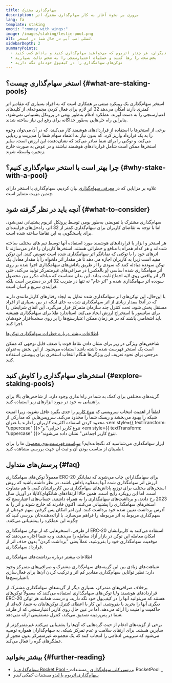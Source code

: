 ```yaml
---
title: سهام‌گذاری مشترک
description: مروری بر نحوه آغاز به کار سهام‌گذاری مشترک اتر
lang: fa
template: staking
emoji: ":money_with_wings:"
image: /images/staking/leslie-pool.png
alt: لسلی اسب آبی در حال شنا در استخر.
sidebarDepth: 2
summaryPoints:
  - از طریق تجمیع قوا با دیگران، هر چقدر اتریوم که می‌خواهید سهام‌گذاری کنید و پاداش کسب کنید
  - بخش سخت را رها کنید و عملیات اعتبارسنجی را به شخص ثالث بسپارید
  - توکن‌های سهامگذاری را در کیف‌پول خودتان نگه دارید
---
```


## استخر سهام‌گذاری چیست؟ {#what-are-staking-pools}

استخر سهام‌گذاری یک رویکرد مبتنی بر همکاری است که به افراد بسیاری که مقادیر اتر کمتری دارند امکان می‌دهد 32 اتر لازم برای فعال کردن مجموعه‌ای از کلیدهای اعتبارسنجی را به دست آورند. عملکرد ادغام به‌طور بومی در پروتکل پشتیبانی نمی‌شود، بنابراین راه حل‌هایی به‌طور جداگانه برای رفع این نیاز ساخته شدند.

برخی از استخرها با استفاده از قراردادهای هوشمند کار می‌کنند، که در آن می‌توان وجوه را به یک قرارداد واریز کرد، که بدون نیاز به اعتماد سهام شما را مدیریت و ردیابی می‌کند، و توکنی را برای شما صادر می‌کند که نشان‌دهنده این ارزش است. سایر استخرها ممکن است شامل قراردادهای هوشمند نباشند و در عوض به صورت خارج زنجیره واسطه شوند.

## چرا بهتر است با استخر سهام‌گذاری کنیم؟ {#why-stake-with-a-pool}

علاوه بر مزایایی که در [معرفی سهام‌گذاری](/staking/) بیان کردیم، سهام‌گذاری با استخر دارای چندین مزیت متمایز است.

<CardGrid>
  <Card title="حد پایین برای ورود" emoji="🐟" description="Not a whale? No problem. Most staking pools let you stake virtually any amount of ETH by joining forces with other stakers, unlike staking solo which requires 32 ETH." />
  <Card title="همین امروز سهام‌گذاری کنید" emoji=":stopwatch:" description="Staking with a pool is as easy as a token swap. No need to worry about hardware setup and node maintenance. Pools allow you to deposit your ETH which enables node operators to run validators. Rewards are then distributed to contributors minus a fee for node operations." />
  <Card title="توکن های سهام گذاری" emoji=":droplet:" description="Many staking pools provide a token that represents a claim on your staked ETH and the rewards it generates. This allows you to make use of your staked ETH, e.g. as collateral in DeFi applications." />
</CardGrid>

<StakingComparison page="pools" />

## آنچه باید در نظر گرفته شود {#what-to-consider}

سهام‌گذاری مشترک یا تفویضی به‌طور بومی توسط پروتکل اتریوم پشتیبانی نمی‌شود، اما با توجه به تقاضای کاربران برای سهام‌گذاری کمتر از 32 اتر، راه‌حل‌های فزاینده‌ای برای پاسخگویی به این تقاضا ساخته شده است.

هر استخر و ابزار یا قراردادهای هوشمند مورد استفاده‌ آنها توسط تیم های مختلف ساخته شده‌اند و هر کدام همراه با منافع و خطراتی هستند. استخرها کاربران را قادر می‌سازند تا اترهای خود را با توکنی که نمایانگر اتر سهامگذاری شده است تعویض کنند. این توکن مفید است زیرا به کاربران اجازه می دهد تا هر مقدار اتر دلخواه را با مقدار معادل یک توکن سودده مبادله کنند که سودی را از طریق پاداش‌های سهامگذاری اجرا شده بر روی اتر سهامگذاری شده اساسی (و بالعکس) در صرافی‌های غیرمتمرکز تولید می‌کند، حتی اگر اتر واقعی روی لایه اجماع ثابت بماند. این بدان معناست که مبادله مکرر بین محصول سودده‌ اتر سهامگذاری شده و "اتر خام" نه تنها در ضریب 32 اتر در دسترس است بلکه فرایندی سریع و آسان است.

با این‌حال، این توکن‌های اتر سهامگذاری شده تمایل به ایجاد رفتارهای کارتل‌مانندی دارند که در آنجا مقدار زیادی از اتر سهامگذاری شده به جای اینکه در بین بسیاری از افراد مستقل پخش شود، تحت کنترل چند سازمان متمرکز قرار می‌گیرد. این اتفاق شرایطی را برای سانسور یا استخراج ارزش ایجاد می‌کند. استاندارد طلا برای سهامگذاری همیشه باید اشخاصی باشند که در هر زمان ممکن اعتبارسنج‌ها را بر روی سخت‌افزار خودشان اجرا کنند.

[اطلاعات بیشتر درباره خطرات سهامگذاری توکن‌ها](https://notes.ethereum.org/@djrtwo/risks-of-lsd).

شاخص‌های ویژگی در زیر برای نشان دادن نقاط قوت یا ضعف قابل توجهی که ممکن است یک استخر فهرست شده داشته باشد استفاده می‌شود. از این بخش به‌عنوان مرجعی برای نحوه تعریف این ویژگی‌ها هنگام انتخاب استخری برای پیوستن استفاده کنید.

<StakingConsiderations page="pools" />

## استخرهای سهام‌گذاری را کاوش کنید {#explore-staking-pools}

گزینه‌های مختلفی برای کمک به شما در راه‌اندازی وجود دارد. از شاخص‌های بالا برای راهنمایی به خود در مورد ابزارهای زیر استفاده کنید.

<ProductDisclaimer />

<StakingProductsCardGrid category="pools" />

لطفاً از اهمیت انتخاب سرویسی که [تنوع کاربر](/developers/docs/nodes-and-clients/client-diversity/) را جدی بگیرد غافل نشوید، زیرا امنیت شبکه را بهبود می‌بخشد و ریسک شما را محدود می‌کند. سرویس‌هایی که مدارکی از محدود کردن استفاده اکثریت کاربران را دارند با عنوان <em style={{ textTransform: "uppercase" }}>"تنوع کاربر اجرایی"</em> و <em style={{ textTransform: "uppercase" }}>"تنوع کاربر اجماعی"</em> نشان داده می‌شوند.

ابزار سهامگذاری‌‌ می‌شناسید که نگنجانده‌ایم؟ [سیاست فهرست‌بندی محصول](/contributing/adding-staking-products/) ما را برای اطمینان از مناسب بودن آن و ثبت آن جهت بررسی مشاهده کنید.

## پرسش‌های متداول {#faq}

<ExpandableCard title="چگونه می‌توانم پاداش کسب کنم؟">
معمولاً توکن‌های سهامگذاری ERC-20 برای سهامگذارانی چاپ می‌شوند که نمایانگر ارزش اتر سهامگذاری شده آنها به‌علاوه پاداش‌ باشند. در نظر داشته باشید که روش استخرهای مختلف برای توزیع پاداش‌های سهام‌گذاری بین کاربرانشان کمی با هم متفاوت است، اما این رویکرد رایج است.
</ExpandableCard>

<ExpandableCard title="چه زمانی می‌توانم سهام خود را پس بگیرم؟">
همین حالا! ارتقاءهای شانگهای/کاپلا در آوریل سال 2023 رخ دادند، و برداشت‌های سهامگذاری را به همراه داشتند. حساب‌های اعتبارسنج که استخرهای سهامگذاری را پشتیبانی می‌کنند، اکنون قادرند که خارج شوند و اتر را به آدرس برداشت تعیین شده خود برداشت کنند. این امر امکان پس گرفتن سهم خودتان از سهم‌گذاری مربوط به اتر مربوطه را فراهم می‌سازد. با ارائه‌دهنده‌تان بررسی کنید که چگونه این عملکرد را پیشتیبانی می‌کنند.

از طرفی، استخرهایی که از توکن سهامگذاری ERC-20 استفاده می‌کنند به کاربرانشان امکان معامله این توکن در بازار آزاد معامله را می‌دهند، و به شما اجازه می‌دهند که موقعیت سهامگذاری خود را بفروشید، عملاً یعنی "برداشت کردن" بدون حذف اتر از قرارداد سهامگذاری.

<ButtonLink href="/staking/withdrawals/">اطلاعات بیشتر درباره برداشت‌های سهامگذاری</ButtonLink>
</ExpandableCard>

<ExpandableCard title="آیا این کار با سهام‌گذاری از طریق صرافی‌ام تفاوت دارد؟">
شباهت‌های زیادی بین این گزینه‌های سهام‌گذاری مشترک و صرافی‌های متمرکز وجود دارد؛ نظیر توانایی سهام‌گذاری مقادیر کم اتر و ترکیب کردن آن‌ها برای فعال‌سازی اعتبارسنج‌ها.

برخلاف صرافی‌های متمرکز، بسیاری دیگر از گزینه‌های سهامگذاری مشترک از قراردادهای هوشمند و/یا توکن‌های سهامگذاری استفاده می‌کنند که معمولاً توکن‌های ERC-20 هستند که می‌توانید آنها را در کیف‌پول خود نگه دارید، و درست همانند هر توکن دیگری آنها را بخرید یا بفروشید. این کار با اعطای کنترل توکن‌هایتان به شما، لایه‌ای از حاکمیت و امنیت را ارائه می‌دهد، اما در عین حال روی کاربر اعتبارسنجی که از طرف شما در پس‌زمینه تصدیق می‌کند، کنترل مستقیمی ارائه نمی‌دهد.

برخی از گزینه‌های ادغام از حیث گره‌هایی که آن‌ها را پشتیبانی می‌کنند غیرمتمرکزتر از سایرین هستند. برای ارتقای سلامت و عدم تمرکز شبکه، به سهام‌گذاران همواره توصیه می‌شود که سرویس ادغامی را انتخاب کنند که یک مجموعه غیرمتمرکز بدون مجوز از عملگرهای گره را فعال می‌کند.
</ExpandableCard>

## بیشتر بخوانید {#further-reading}

- [ سهام‌گذاری با Rocket Pool - بررسی کلی سهام‌گذاری](https://docs.rocketpool.net/guides/staking/overview.html) _مستندات RocketPool _
- [ سهام‌گذاری اتریوم با لیدو](https://help.lido.fi/en/collections/2947324-staking-ethereum-with-lido) _مستندات کمکی لیدو_
